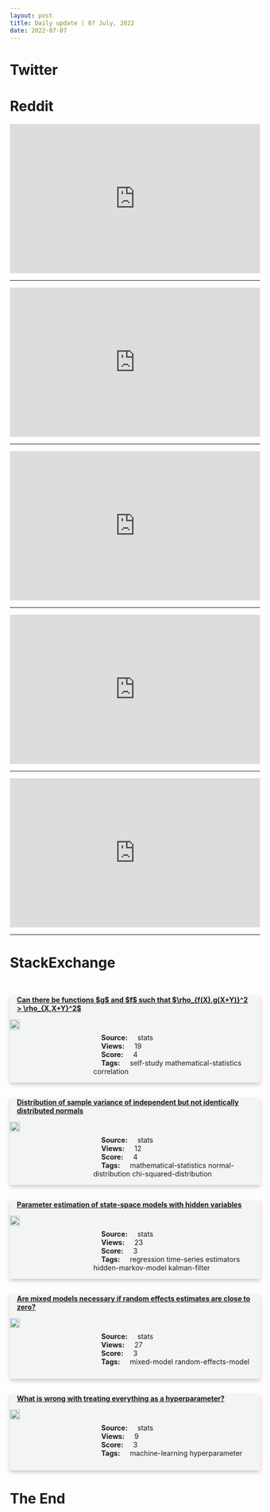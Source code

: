 ```yaml
---
layout: post
title: Daily update | 07 July, 2022
date: 2022-07-07
---
```


<script async src="https://platform.twitter.com/widgets.js" charset="utf-8"></script>


<script src='https://storage.ko-fi.com/cdn/scripts/overlay-widget.js'></script>
<script>
  kofiWidgetOverlay.draw('themldojo', {
    'type': 'floating-chat',
    'floating-chat.donateButton.text': 'Support me',
    'floating-chat.donateButton.background-color': '#f45d22',
    'floating-chat.donateButton.text-color': '#fff'
  });
</script>

# Twitter 

<blockquote class="twitter-tweet"><a href="https://twitter.com/goodfellow_ian/status/1544638709039091717"></a></blockquote>

<blockquote class="twitter-tweet"><a href="https://twitter.com/KarSergios/status/1544622169203802113"></a></blockquote>

<blockquote class="twitter-tweet"><a href="https://twitter.com/realJohnACastro/status/1544805846709944320"></a></blockquote>

<blockquote class="twitter-tweet"><a href="https://twitter.com/TheCrick/status/1544638545729622020"></a></blockquote>

<blockquote class="twitter-tweet"><a href="https://twitter.com/mmbronstein/status/1544604934305456128"></a></blockquote>

<blockquote class="twitter-tweet"><a href="https://twitter.com/MetaAI/status/1544670269469507585"></a></blockquote>

<blockquote class="twitter-tweet"><a href="https://twitter.com/ylecun/status/1544562288014888960"></a></blockquote>

<blockquote class="twitter-tweet"><a href="https://twitter.com/ylecun/status/1544681361641971714"></a></blockquote>

<blockquote class="twitter-tweet"><a href="https://twitter.com/MetaAI/status/1544694044047048715"></a></blockquote>

<blockquote class="twitter-tweet"><a href="https://twitter.com/DeepMind/status/1544641653692063745"></a></blockquote>

# Reddit 

<iframe id="reddit-embed" src="https://www.redditmedia.com/r/MachineLearning/comments/vsnipd/news_ian_goodfellow_joins_deepmind_as_a_research?ref_source=embed&amp;ref=share&amp;embed=true" sandbox="allow-scripts allow-same-origin allow-popups" style="border: none;" height="300" width="100%" scrolling="yes"></iframe>
<hr style="width:100%;text-align:left;margin-left:0">
<iframe id="reddit-embed" src="https://www.redditmedia.com/r/datascience/comments/vsuxyx/how_many_hours_a_day_are_you_actually_working?ref_source=embed&amp;ref=share&amp;embed=true" sandbox="allow-scripts allow-same-origin allow-popups" style="border: none;" height="300" width="100%" scrolling="yes"></iframe>
<hr style="width:100%;text-align:left;margin-left:0">
<iframe id="reddit-embed" src="https://www.redditmedia.com/r/datascience/comments/vso3ne/how_many_ml_projects_do_you_work_on_simultaneously?ref_source=embed&amp;ref=share&amp;embed=true" sandbox="allow-scripts allow-same-origin allow-popups" style="border: none;" height="300" width="100%" scrolling="yes"></iframe>
<hr style="width:100%;text-align:left;margin-left:0">
<iframe id="reddit-embed" src="https://www.redditmedia.com/r/statistics/comments/vsqoww/question_chisquare_with_heavily_imbalanced_groups?ref_source=embed&amp;ref=share&amp;embed=true" sandbox="allow-scripts allow-same-origin allow-popups" style="border: none;" height="300" width="100%" scrolling="yes"></iframe>
<hr style="width:100%;text-align:left;margin-left:0">
<iframe id="reddit-embed" src="https://www.redditmedia.com/r/dataengineering/comments/vsor9s/finished_a_python_script_how_to_put_in?ref_source=embed&amp;ref=share&amp;embed=true" sandbox="allow-scripts allow-same-origin allow-popups" style="border: none;" height="300" width="100%" scrolling="yes"></iframe>
<hr style="width:100%;text-align:left;margin-left:0">

<style>
.card {
box-shadow: 0 4px 8px 0 rgba(0,0,0,0.2);
transition: 0.3s;
width: 100%;
background-color: #F3F4F4;
}
p{
    margin-left:  3em;
    padding-top: 1em;
}
.part2{
    display: grid;
    grid-template-columns: 1fr 3fr;
}
h4{
    margin: 1em;
}

.card:hover {
box-shadow: 0 8px 16px 0 rgba(0,0,0,0.2);
}
b {
padding: 2px 16px;
}
</style>
  
# StackExchange 


  <br>
  <div class="card">
  <h4><a href='https://stats.stackexchange.com/questions/581143/can-there-be-functions-g-and-f-such-that-rho-fx-gxy2-rho-x-xy'>Can there be functions $g$ and $f$ such that $\rho_{f(X),g(X+Y)}^2 &gt; \rho_{X,X+Y}^2$</a></h4> 
  <div class="part2">
      <img src="https://cdn.sstatic.net/Sites/stats/Img/apple-touch-icon@2.png?v=344f57aa10cc" alt="Img missing!" style="width:40%">
      <p><b>Source:</b> stats<br><b>Views:</b> 19<br><b>Score:</b> 4<br><b>Tags:</b> <span class="badge badge-dark">self-study</span> <span class="badge badge-dark">mathematical-statistics</span> <span class="badge badge-dark">correlation</span></p> 
  </div>
  </div>
      
  <br>
  <div class="card">
  <h4><a href='https://stats.stackexchange.com/questions/581151/distribution-of-sample-variance-of-independent-but-not-identically-distributed-n'>Distribution of sample variance of independent but not identically distributed normals</a></h4> 
  <div class="part2">
      <img src="https://cdn.sstatic.net/Sites/stats/Img/apple-touch-icon@2.png?v=344f57aa10cc" alt="Img missing!" style="width:40%">
      <p><b>Source:</b> stats<br><b>Views:</b> 12<br><b>Score:</b> 4<br><b>Tags:</b> <span class="badge badge-dark">mathematical-statistics</span> <span class="badge badge-dark">normal-distribution</span> <span class="badge badge-dark">chi-squared-distribution</span></p> 
  </div>
  </div>
      
  <br>
  <div class="card">
  <h4><a href='https://stats.stackexchange.com/questions/581131/parameter-estimation-of-state-space-models-with-hidden-variables'>Parameter estimation of state-space models with hidden variables</a></h4> 
  <div class="part2">
      <img src="https://cdn.sstatic.net/Sites/stats/Img/apple-touch-icon@2.png?v=344f57aa10cc" alt="Img missing!" style="width:40%">
      <p><b>Source:</b> stats<br><b>Views:</b> 23<br><b>Score:</b> 3<br><b>Tags:</b> <span class="badge badge-dark">regression</span> <span class="badge badge-dark">time-series</span> <span class="badge badge-dark">estimators</span> <span class="badge badge-dark">hidden-markov-model</span> <span class="badge badge-dark">kalman-filter</span></p> 
  </div>
  </div>
      
  <br>
  <div class="card">
  <h4><a href='https://stats.stackexchange.com/questions/581135/are-mixed-models-necessary-if-random-effects-estimates-are-close-to-zero'>Are mixed models necessary if random effects estimates are close to zero?</a></h4> 
  <div class="part2">
      <img src="https://cdn.sstatic.net/Sites/stats/Img/apple-touch-icon@2.png?v=344f57aa10cc" alt="Img missing!" style="width:40%">
      <p><b>Source:</b> stats<br><b>Views:</b> 27<br><b>Score:</b> 3<br><b>Tags:</b> <span class="badge badge-dark">mixed-model</span> <span class="badge badge-dark">random-effects-model</span></p> 
  </div>
  </div>
      
  <br>
  <div class="card">
  <h4><a href='https://stats.stackexchange.com/questions/581153/what-is-wrong-with-treating-everything-as-a-hyperparameter'>What is wrong with treating everything as a hyperparameter?</a></h4> 
  <div class="part2">
      <img src="https://cdn.sstatic.net/Sites/stats/Img/apple-touch-icon@2.png?v=344f57aa10cc" alt="Img missing!" style="width:40%">
      <p><b>Source:</b> stats<br><b>Views:</b> 9<br><b>Score:</b> 3<br><b>Tags:</b> <span class="badge badge-dark">machine-learning</span> <span class="badge badge-dark">hyperparameter</span></p> 
  </div>
  </div>
      
# The End